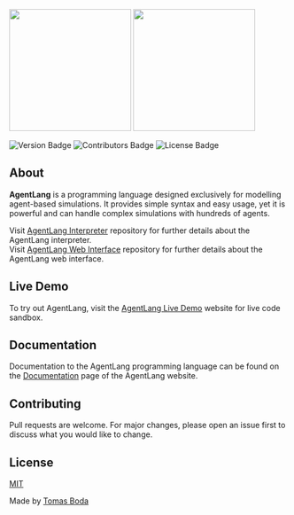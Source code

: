 <img src="./assets/logos/agent-lang-logo-black.png#gh-light-mode-only" width="220">
<img src="./assets/logos/agent-lang-logo-white.png#gh-dark-mode-only" width="220">

![Version Badge](https://img.shields.io/badge/version-1.0.0-blue?style=flat)
![Contributors Badge](https://img.shields.io/badge/contributors-1-green?style=flat)
![License Badge](https://img.shields.io/badge/license-MIT-red?style=flat)

## About
**AgentLang** is a programming language designed exclusively for modelling agent-based simulations. It provides simple syntax and easy usage, yet it is powerful and can handle complex simulations with hundreds of agents.

Visit [AgentLang Interpreter](https://github.com/TomasBoda/agent-lang-interpreter) repository for further details about the AgentLang interpreter. \
Visit [AgentLang Web Interface](https://github.com/TomasBoda/agent-lang-web) repository for further details about the AgentLang web interface.

## Live Demo
To try out AgentLang, visit the [AgentLang Live Demo](https://agent-lang-web.vercel.app) website for live code sandbox.

## Documentation
Documentation to the AgentLang programming language can be found on the [Documentation](https://agent-lang-web.vercel.app/documentation) page of the AgentLang website.

## Contributing
Pull requests are welcome. For major changes, please open an issue first to discuss what you would like to change.

## License
[MIT](/LICENSE.md)

Made by [Tomas Boda](https://github.com/TomasBoda)
